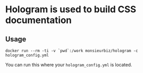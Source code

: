 # Hologram is used to build CSS documentation

## Usage

```
docker run --rm -ti -v `pwd`:/work monsieurbiz/hologram -c hologram_config.yml
```

You can run this where your `hologram_config.yml` is located.

